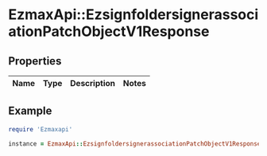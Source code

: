 # EzmaxApi::EzsignfoldersignerassociationPatchObjectV1Response

## Properties

| Name | Type | Description | Notes |
| ---- | ---- | ----------- | ----- |

## Example

```ruby
require 'Ezmaxapi'

instance = EzmaxApi::EzsignfoldersignerassociationPatchObjectV1Response.new()
```

